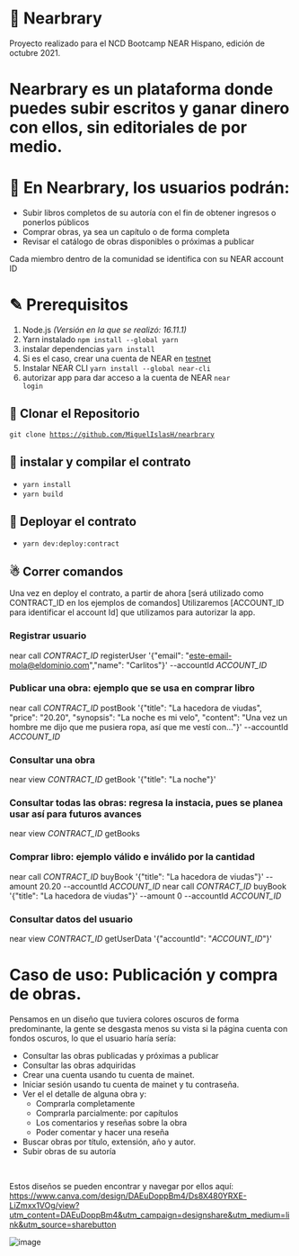 # 📖 Nearbrary
Proyecto realizado para el NCD Bootcamp NEAR Hispano, edición de octubre 2021.

# Nearbrary es un plataforma donde puedes subir escritos y ganar dinero con ellos, sin editoriales de por medio.

# 📕 En Nearbrary, los usuarios podrán:
  - Subir libros completos de su autoría con el fin de obtener ingresos o ponerlos públicos
  - Comprar obras, ya sea un capítulo o de forma completa
  - Revisar el catálogo de obras disponibles o próximas a publicar

Cada miembro dentro de la comunidad se identifica con su NEAR account ID 

# ✎ Prerequisitos 
  1. Node.js _(Versión en la que se realizó: 16.11.1)_
  2. Yarn instalado <code>npm install --global yarn</code>  
  3. instalar dependencias <code>yarn install</code>
  4. Si es el caso, crear una cuenta de NEAR en [testnet](https://docs.near.org/docs/develop/basics/create-account#creating-a-testnet-account)
  5. Instalar NEAR CLI <code>yarn install --global near-cli</code>
  6. autorizar app para dar acceso a la cuenta de NEAR <code>near login</code>

## 🐑 Clonar el Repositorio
<code>git clone https://github.com/MiguelIslasH/nearbrary</code>

## 🥶 instalar y compilar el contrato
  - <code>yarn install</code>
  - <code>yarn build</code>

## 🚀 Deployar el contrato
  - <code>yarn dev:deploy:contract</code>

## ☃ Correr comandos
Una vez en deploy el contrato, a partir de ahora [será utilizado como CONTRACT_ID en los ejemplos de comandos]
Utilizaremos [ACCOUNT_ID para identificar el account Id] que utilizamos para autorizar la app.

### Registrar usuario
near call _CONTRACT_ID_ registerUser '{"email": "este-email-mola@eldominio.com","name": "Carlitos"}' --accountId _ACCOUNT_ID_

### Publicar una obra: ejemplo que se usa en comprar libro
near call  _CONTRACT_ID_ postBook '{"title": "La hacedora de viudas", "price": "20.20", "synopsis": "La noche es mi velo", "content": "Una vez un hombre me dijo que me pusiera ropa, así que me vestí con..."}' --accountId _ACCOUNT_ID_

### Consultar una obra
near view  _CONTRACT_ID_ getBook '{"title": "La noche"}'

### Consultar todas las obras: regresa la instacia, pues se planea usar así para futuros avances
near view  _CONTRACT_ID_ getBooks

### Comprar libro: ejemplo válido e inválido por la cantidad
near call  _CONTRACT_ID_ buyBook '{"title": "La hacedora de viudas"}' --amount 20.20 --accountId _ACCOUNT_ID_
near call  _CONTRACT_ID_ buyBook '{"title": "La hacedora de viudas"}' --amount 0 --accountId _ACCOUNT_ID_

### Consultar datos del usuario
near view _CONTRACT_ID_ getUserData '{"accountId": "_ACCOUNT_ID_"}'

# Caso de uso: Publicación y compra de obras.
Pensamos en un diseño que tuviera colores oscuros de forma predominante, la gente se desgasta menos su vista si la página cuenta con fondos oscuros, lo que el usuario haría sería:
   * Consultar las obras publicadas y próximas a publicar
   * Consultar las obras adquiridas
   * Crear una cuenta usando tu cuenta de mainet.
   * Iniciar sesión usando tu cuenta de mainet y tu contraseña.
   * Ver el el detalle de alguna obra y:
       * Comprarla completamente
       * Comprarla parcialmente: por capítulos
       * Los comentarios y reseñas sobre la obra
       * Poder comentar y hacer una reseña
   * Buscar obras por título, extensión, año y autor.
   * Subir obras de su autoría
<br />

Estos diseños se pueden encontrar y navegar por ellos aquí: https://www.canva.com/design/DAEuDoppBm4/Ds8X480YRXE-LiZmxx1VOg/view?utm_content=DAEuDoppBm4&utm_campaign=designshare&utm_medium=link&utm_source=sharebutton

![image](https://user-images.githubusercontent.com/29590213/139554969-a6eadbb2-27b8-437c-b7bd-24c27305b292.png)
